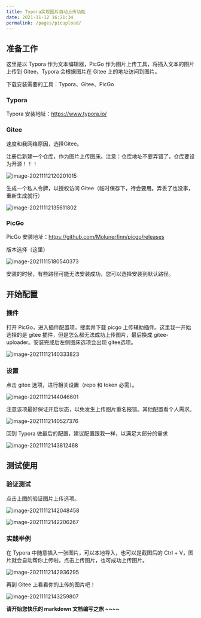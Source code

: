 ```yaml
---
title: Typora实现图片自动上传功能
date: 2021-11-12 16:21:34
permalink: /pages/picupload/
---
```

## 准备工作

这里是以 Typora 作为文本编辑器，PicGo 作为图片上传工具，将插入文本的图片上传到 Gitee，Typora 会根据图片在 Gitee 上的地址访问到图片。

下载安装需要的工具：Typora、Gitee、PicGo

### Typora

Typora 安装地址：https://www.typora.io/

### Gitee 

速度和我网络原因，选择Gitee。

注册后新建一个仓库，作为图片上传图床。注意：仓库地址不要弄错了，仓库要设为开源！！！

![image-20211112120201015](https://gitee.com/huohuomua/pictures/raw/master/202111121202295.png)

生成一个私人令牌，以授权访问 Gitee（临时保存下，待会要用。弄丢了也没事，重新生成就行）

![image-20211112135611802](https://gitee.com/huohuomua/pictures/raw/master/202111121357699.png)

### PicGo

PicGo 安装地址：https://github.com/Molunerfinn/picgo/releases

版本选择（这里）

![image-20211115180540373](https://gitee.com/huohuomua/pictures/raw/master/202111151805447.png)

安装的时候，有些路径可能无法安装成功，您可以选择安装到默认路径。

## 开始配置

### 插件

打开 PicGo，进入插件配置项，搜索并下载 picgo 上传辅助插件。这里我一开始选择的是 gitee 插件，但是怎么都无法成功上传图片，最后换成 gitee-uploader。安装完成后左侧图床选项会出现 gitee选项。

![image-20211112140333823](https://gitee.com/huohuomua/pictures/raw/master/202111121403517.png)

### 设置

点击 gitee 选项，进行相关设置（repo 和 token 必需）。

![image-20211112144046601](https://gitee.com/huohuomua/pictures/raw/master/202111121440652.png)

注意该项最好保证开启状态，以免发生上传图片重名报错。其他配置看个人需求。

![image-20211112140527376](https://gitee.com/huohuomua/pictures/raw/master/202111121414706.png)

回到 Typora 做最后的配置，建议配置跟我一样，以满足大部分的需求

![image-20211112143812468](https://gitee.com/huohuomua/pictures/raw/master/202111121438511.png)

## 测试使用

### 验证测试

点击上图的验证图片上传选项。

![image-20211112142048458](https://gitee.com/huohuomua/pictures/raw/master/202111121420303.png)



![image-20211112142206267](https://gitee.com/huohuomua/pictures/raw/master/202111121422719.png)

### 实践举例

在 Typora 中随意插入一张图片，可以本地导入，也可以是截图后的 Ctrl + V，图片就会自动帮你上传啦。点击上传图片，也可成功上传图片。

![image-20211112142936295](https://gitee.com/huohuomua/pictures/raw/master/202111121429612.png)

再到 Gitee 上看看你的上传的图片吧！

![image-20211112143259807](https://gitee.com/huohuomua/pictures/raw/master/202111121433693.png)



**请开始您快乐的 markdown 文档编写之旅 ~~~~**









